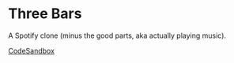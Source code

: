 # Three Bars

A Spotify clone (minus the good parts, aka actually playing music).

[CodeSandbox](https://codesandbox.io/s/github/pshrmn/spotify-curi-demo)
